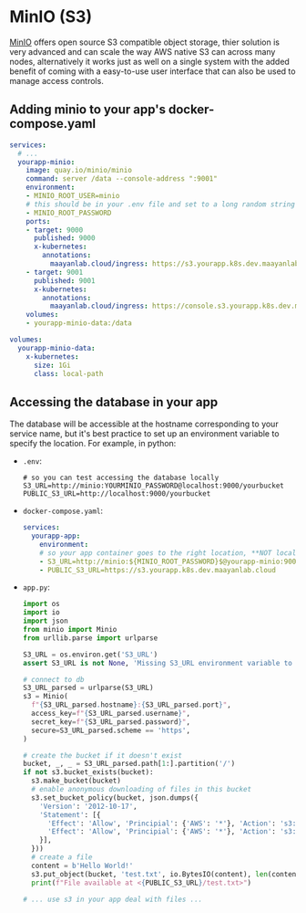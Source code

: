# MinIO (S3)

[MinIO](https://min.io/) offers open source S3 compatible object storage, thier solution is very advanced and can scale the way AWS native S3 can across many nodes, alternatively it works just as well on a single system with the added benefit of coming with a easy-to-use user interface that can also be used to manage access controls.


## Adding minio to your app's docker-compose.yaml

```yaml
services:
  # ...
  yourapp-minio:
    image: quay.io/minio/minio
    command: server /data --console-address ":9001"
    environment:
    - MINIO_ROOT_USER=minio
    # this should be in your .env file and set to a long random string
    - MINIO_ROOT_PASSWORD
    ports:
    - target: 9000
      published: 9000
      x-kubernetes:
        annotations:
          maayanlab.cloud/ingress: https://s3.yourapp.k8s.dev.maayanlab.cloud
    - target: 9001
      published: 9001
      x-kubernetes:
        annotations:
          maayanlab.cloud/ingress: https://console.s3.yourapp.k8s.dev.maayanlab.cloud
    volumes:
    - yourapp-minio-data:/data

volumes:
  yourapp-minio-data:
    x-kubernetes:
      size: 1Gi
      class: local-path
```


## Accessing the database in your app

The database will be accessible at the hostname corresponding to your service name, but it's best practice to set up an environment variable to specify the location. For example, in python:

- `.env`:
  ```
  # so you can test accessing the database locally
  S3_URL=http://minio:YOURMINIO_PASSWORD@localhost:9000/yourbucket
  PUBLIC_S3_URL=http://localhost:9000/yourbucket
  ```
- `docker-compose.yaml`:
  ```yaml
  services:
    yourapp-app:
      environment:
      # so your app container goes to the right location, **NOT localhost**
      - S3_URL=http://minio:${MINIO_ROOT_PASSWORD}$@yourapp-minio:9000/yourbucket
      - PUBLIC_S3_URL=https://s3.yourapp.k8s.dev.maayanlab.cloud
  ```
- `app.py`:
  ```python
  import os
  import io
  import json
  from minio import Minio
  from urllib.parse import urlparse

  S3_URL = os.environ.get('S3_URL')
  assert S3_URL is not None, 'Missing S3_URL environment variable to connect to the s3 server'

  # connect to db
  S3_URL_parsed = urlparse(S3_URL)
  s3 = Minio(
    f"{S3_URL_parsed.hostname}:{S3_URL_parsed.port}",
    access_key=f"{S3_URL_parsed.username}",
    secret_key=f"{S3_URL_parsed.password}",
    secure=S3_URL_parsed.scheme == 'https',
  )

  # create the bucket if it doesn't exist
  bucket, _, _ = S3_URL_parsed.path[1:].partition('/')
  if not s3.bucket_exists(bucket):
    s3.make_bucket(bucket)
    # enable anonymous downloading of files in this bucket
    s3.set_bucket_policy(bucket, json.dumps({
      'Version': '2012-10-17',
      'Statement': [{
        'Effect': 'Allow', 'Principial': {'AWS': '*'}, 'Action': 's3:GetBucketLocation', 'Resource': f"arn:aws:s3:::{bucket}"
        'Effect': 'Allow', 'Principial': {'AWS': '*'}, 'Action': 's3:GetObject', 'Resource': f"arn:aws:s3:::{bucket}/*"
      }],
    }))
    # create a file
    content = b'Hello World!'
    s3.put_object(bucket, 'test.txt', io.BytesIO(content), len(content), content_type='plain/text')
    print(f"File available at <{PUBLIC_S3_URL}/test.txt>")

  # ... use s3 in your app deal with files ...
  ```
